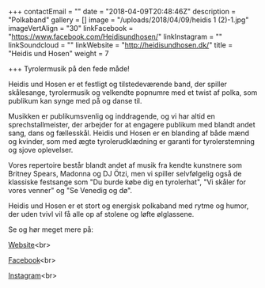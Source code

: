 +++
contactEmail = ""
date = "2018-04-09T20:48:46Z"
description = "Polkaband"
gallery = []
image = "/uploads/2018/04/09/heidis 1 (2)-1.jpg"
imageVertAlign = "30"
linkFacebook = "https://www.facebook.com/Heidisundhosen/"
linkInstagram = ""
linkSoundcloud = ""
linkWebsite = "http://heidisundhosen.dk/"
title = "Heidis und Hosen"
weight = 7

+++
Tyrolermusik på den fede måde!

Heidis und Hosen er et festligt og tilstedeværende band, der spiller skålesange, tyrolermusik og velkendte popnumre med et twist af polka, som publikum kan synge med på og danse til.

Musikken er publikumsvenlig og inddragende, og vi har altid en sprechstallmeister, der arbejder for at engagere publikum med blandt andet sang, dans og fællesskål. Heidis und Hosen er en blanding af både mænd og kvinder, som med ægte tyrolerudklædning er garanti for tyrolerstemning og sjove oplevelser.

Vores repertoire består blandt andet af musik fra kendte kunstnere som Britney Spears, Madonna og DJ Ötzi, men vi spiller selvfølgelig også de klassiske festsange som "Du burde købe dig en tyrolerhat", "Vi skåler for vores venner" og "Se Venedig og dø".

Heidis und Hosen er et stort og energisk polkaband med rytme og humor, der uden tvivl vil få alle op af stolene og løfte ølglassene.

Se og hør meget mere på:

[Website](http://heidisundhosen.dk/?fbclid=IwAR0yo3AK4JGOJNpij2eHXikSAHvP7blxWybwIGUk1FttrqGA7I5p-pa5KHg "http://heidisundhosen.dk/?fbclid=IwAR0yo3AK4JGOJNpij2eHXikSAHvP7blxWybwIGUk1FttrqGA7I5p-pa5KHg")<br>

[Facebook](https://www.facebook.com/Heidisundhosen/ "https://www.facebook.com/Heidisundhosen/")<br>

[Instagram](https://www.instagram.com/heidisundhosen/?hl=da "https://www.instagram.com/heidisundhosen/?hl=da")<br>